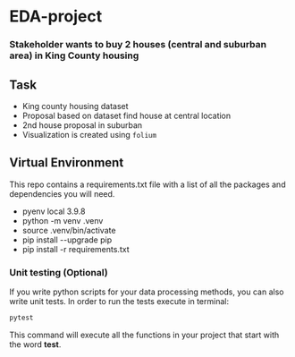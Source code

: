 # EDA-project
### Stakeholder wants to buy 2 houses (central and suburban area) in King County housing

## Task

- King county housing dataset
- Proposal based on dataset find house at central location
- 2nd house proposal in suburban
- Visualization is created using `folium`

## Virtual Environment

This repo contains a requirements.txt file with a list of all the packages and dependencies you will need.

* pyenv local 3.9.8
* python -m venv .venv
* source .venv/bin/activate
* pip install --upgrade pip
* pip install -r requirements.txt

### Unit testing (Optional)

If you write python scripts for your data processing methods, you can also write unit tests. In order to run the tests execute in terminal:

```bash
pytest
```

This command will execute all the functions in your project that start with the word **test**.